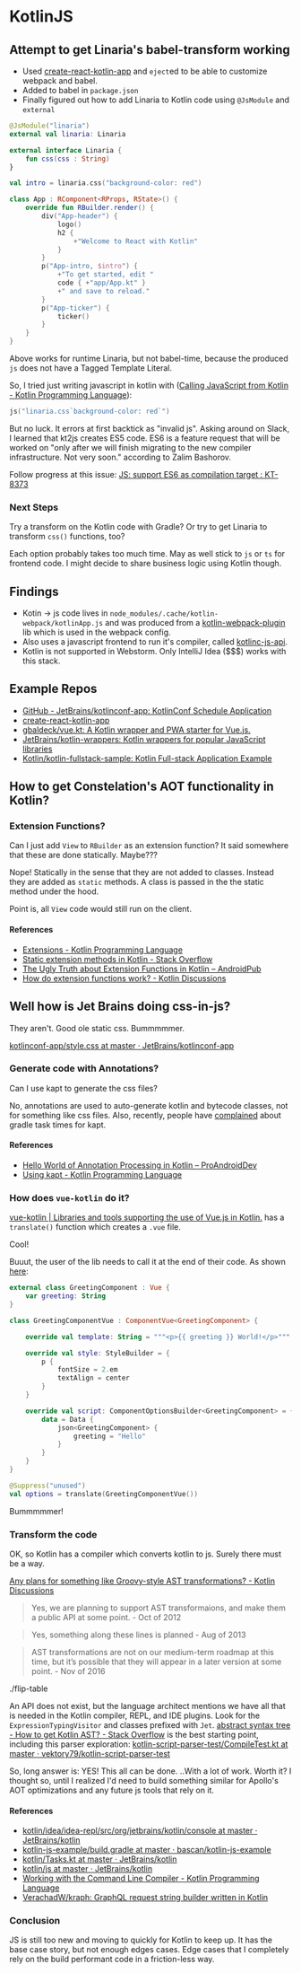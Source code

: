 # KotlinJS
## Attempt to get Linaria's babel-transform working
- Used [create\-react\-kotlin\-app](https://github.com/jetbrains/create-react-kotlin-app) and `eject`ed to be able to customize webpack and babel.
- Added to babel in `package.json`
- Finally figured out how to add Linaria to Kotlin code using `@JsModule` and `external`

```kt
@JsModule("linaria")
external val linaria: Linaria

external interface Linaria {
    fun css(css : String)
}

val intro = linaria.css("background-color: red")

class App : RComponent<RProps, RState>() {
    override fun RBuilder.render() {
        div("App-header") {
            logo()
            h2 {
                +"Welcome to React with Kotlin"
            }
        }
        p("App-intro, $intro") {
            +"To get started, edit "
            code { +"app/App.kt" }
            +" and save to reload."
        }
        p("App-ticker") {
            ticker()
        }
    }
}
```

Above works for runtime Linaria, but not babel-time, because the produced `js`  does not have a Tagged Template Literal.

So, I tried just writing javascript in kotlin with ([Calling JavaScript from Kotlin \- Kotlin Programming Language](https://kotlinlang.org/docs/reference/js-interop.html)):

```kt
js("linaria.css`background-color: red`")
```

But no luck. It errors at first backtick as "invalid js". Asking around on Slack, I learned that kt2js creates ES5 code. ES6 is a feature request that will be worked on "only after we will finish migrating to the new compiler infrastructure. Not very soon." according to Zalim Bashorov.

Follow progress at this issue: [JS: support ES6 as compilation target : KT\-8373](https://youtrack.jetbrains.com/issue/KT-8373#tab=Comments)

### Next Steps
Try a transform on the Kotlin code with Gradle? Or try to get Linaria to transform `css()` functions, too?

Each option probably takes too much time. May as well stick to `js` or `ts` for frontend code. I might decide to share business logic using Kotlin though.

## Findings
- Kotin -> js code lives in `node_modules/.cache/kotlin-webpack/kotlinApp.js` and was produced from a [kotlin-webpack-plugin](https://github.com/JetBrains/create-react-kotlin-app/tree/master/packages/kotlin-webpack-plugin) lib which is used in the webpack config.
- Also uses a javascript frontend to run it's compiler, called [kotlinc-js-api](https://github.com/JetBrains/create-react-kotlin-app/tree/master/packages/kotlinc-js-api).
- Kotlin is not supported in Webstorm. Only IntelliJ Idea ($$$) works with this stack.

## Example Repos
- [GitHub \- JetBrains/kotlinconf\-app: KotlinConf Schedule Application](https://github.com/JetBrains/kotlinconf-app)
- [create\-react\-kotlin\-app](https://github.com/jetbrains/create-react-kotlin-app)
- [gbaldeck/vue\.kt: A Kotlin wrapper and PWA starter for Vue\.js\.](https://github.com/gbaldeck/vue.kt)
- [JetBrains/kotlin\-wrappers: Kotlin wrappers for popular JavaScript libraries](https://github.com/JetBrains/kotlin-wrappers)
- [Kotlin/kotlin\-fullstack\-sample: Kotlin Full\-stack Application Example](https://github.com/Kotlin/kotlin-fullstack-sample)

## How to get Constelation's AOT functionality in Kotlin?

### Extension Functions?
Can I just add `View` to `RBuilder` as an extension function? It said somewhere that these are done statically. Maybe???

Nope! Statically in the sense that they are not added to classes. Instead they are added as `static` methods. A class is passed in the the static method under the hood.

Point is, all `View` code would still run on the client.

#### References
- [Extensions \- Kotlin Programming Language](https://kotlinlang.org/docs/reference/extensions.html)
- [Static extension methods in Kotlin \- Stack Overflow](https://stackoverflow.com/questions/28210188/static-extension-methods-in-kotlin)
- [The Ugly Truth about Extension Functions in Kotlin – AndroidPub](https://android.jlelse.eu/the-ugly-truth-about-extension-functions-in-kotlin-486ec49824f4)
- [How do extension functions work? \- Kotlin Discussions](https://discuss.kotlinlang.org/t/how-do-extension-functions-work/609)

## Well how is Jet Brains doing css-in-js?
They aren't. Good ole static css. Bummmmmer.

[kotlinconf\-app/style\.css at master · JetBrains/kotlinconf\-app](https://github.com/JetBrains/kotlinconf-app/blob/master/web/src/main/web/style.css)

### Generate code with Annotations?
Can I use kapt to generate the css files?

No, annotations are used to auto-generate kotlin and bytecode classes, not for something like css files. Also, recently, people have [complained](https://discuss.kotlinlang.org/t/kapt-and-generating-kotlin-rather-than-java/2542/4) about gradle task times for kapt.

#### References
- [Hello World of Annotation Processing in Kotlin – ProAndroidDev](https://proandroiddev.com/hello-world-of-annotation-processing-in-kotlin-3ec0290c1fdd)
- [Using kapt \- Kotlin Programming Language](https://kotlinlang.org/docs/reference/kapt.html)

### How does `vue-kotlin` do it?
[vue\-kotlin \| Libraries and tools supporting the use of Vue\.js in Kotlin\.](https://nosix.github.io/vue-kotlin/) has a `translate()` function which creates a `.vue` file.

Cool!

Buuut, the user of the lib needs to call it at the end of their code. As shown [here](https://github.com/nosix/vue-kotlin/blob/ac6fe5447cd751d8a680a7d37f252c593cc525fd/single-file/greeting-component/main/GreetingComponent.kt):

```kotlin
external class GreetingComponent : Vue {
    var greeting: String
}

class GreetingComponentVue : ComponentVue<GreetingComponent> {

    override val template: String = """<p>{{ greeting }} World!</p>"""

    override val style: StyleBuilder = {
        p {
            fontSize = 2.em
            textAlign = center
        }
    }

    override val script: ComponentOptionsBuilder<GreetingComponent> = {
        data = Data {
            json<GreetingComponent> {
                greeting = "Hello"
            }
        }
    }
}

@Suppress("unused")
val options = translate(GreetingComponentVue())
```

Bummmmmer!

### Transform the code
OK, so Kotlin has a compiler which converts kotlin to js. Surely there must be a way.

[Any plans for something like Groovy\-style AST transformations? \- Kotlin Discussions](https://discuss.kotlinlang.org/t/any-plans-for-something-like-groovy-style-ast-transformations/752)

> Yes, we are planning to support AST transformaions, and make them a public API at some point. - Oct of 2012

> Yes, something along these lines is planned - Aug of 2013

> AST transformations are not on our medium-term roadmap at this time, but it’s possible that they will appear in a later version at some point. - Nov of 2016

./flip-table

An API does not exist, but the language architect mentions we have all that is needed in the Kotlin compiler, REPL, and IDE plugins. Look for the `ExpressionTypingVisitor` and classes prefixed with `Jet`. [abstract syntax tree \- How to get Kotlin AST? \- Stack Overflow](https://stackoverflow.com/questions/32664842/how-to-get-kotlin-ast) is the best starting point, including this parser exploration: [kotlin\-script\-parser\-test/CompileTest\.kt at master · vektory79/kotlin\-script\-parser\-test](https://github.com/vektory79/kotlin-script-parser-test/blob/master/src/main/java/hello/CompileTest.kt)

So, long answer is: YES! This all can be done. ..With a lot of work. Worth it? I thought so, until I realized I'd need to build something similar for Apollo's AOT optimizations and any future js tools that rely on it.

#### References
- [kotlin/idea/idea\-repl/src/org/jetbrains/kotlin/console at master · JetBrains/kotlin](https://github.com/JetBrains/kotlin/tree/master/idea/idea-repl/src/org/jetbrains/kotlin/console)
- [kotlin\-js\-example/build\.gradle at master · bascan/kotlin\-js\-example](https://github.com/bascan/kotlin-js-example/blob/master/build.gradle)
- [kotlin/Tasks\.kt at master · JetBrains/kotlin](https://github.com/JetBrains/kotlin/blob/master/libraries/tools/kotlin-gradle-plugin/src/main/kotlin/org/jetbrains/kotlin/gradle/tasks/Tasks.kt)
- [kotlin/js at master · JetBrains/kotlin](https://github.com/JetBrains/kotlin/tree/master/js)
- [Working with the Command Line Compiler \- Kotlin Programming Language](https://kotlinlang.org/docs/tutorials/command-line.html)
- [VerachadW/kraph: GraphQL request string builder written in Kotlin](https://github.com/VerachadW/kraph)

### Conclusion
JS is still too new and moving to quickly for Kotlin to keep up. It has the base case story, but not enough edges cases. Edge cases that I completely rely on the build performant code in a friction-less way.